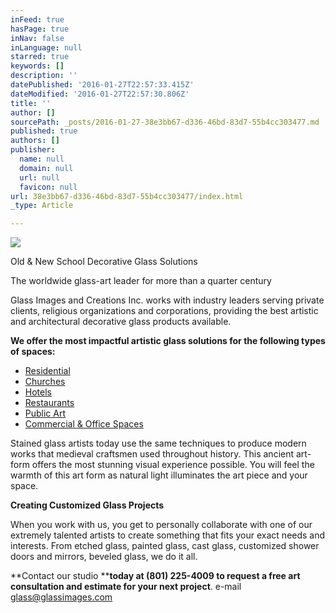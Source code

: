 ```yaml
---
inFeed: true
hasPage: true
inNav: false
inLanguage: null
starred: true
keywords: []
description: ''
datePublished: '2016-01-27T22:57:33.415Z'
dateModified: '2016-01-27T22:57:30.806Z'
title: ''
author: []
sourcePath: _posts/2016-01-27-38e3bb67-d336-46bd-83d7-55b4cc303477.md
published: true
authors: []
publisher:
  name: null
  domain: null
  url: null
  favicon: null
url: 38e3bb67-d336-46bd-83d7-55b4cc303477/index.html
_type: Article

---
```

![](https://the-grid-user-content.s3-us-west-2.amazonaws.com/26783fc1-ea5d-4f97-b5ed-abae9cc495f5.JPG)

Old & New School Decorative Glass Solutions

The worldwide glass-art leader for more than a quarter
century

Glass Images and Creations Inc. works with industry leaders
serving private clients, religious organizations and corporations, providing
the best artistic and architectural decorative glass products available. 

**We offer the most impactful artistic glass solutions for
the following types of spaces:**

* [Residential][0]
* [Churches][1]
* [Hotels][2]
* [Restaurants][3]
* [Public Art][4]
* [Commercial
& Office Spaces][5]

Stained glass artists today use the same techniques to
produce modern works that medieval craftsmen used throughout history. This
ancient art-form offers the most stunning visual experience possible. You will
feel the warmth of this art form as natural light illuminates the art piece and
your space.

**Creating Customized Glass Projects**

When you work with us, you get to personally collaborate
with one of our extremely talented artists to create something that fits your
exact needs and interests. From etched glass, painted glass, cast glass, customized
shower doors and mirrors, beveled glass, we do it all.

**Contact our studio ****today at (801) 225-4009 to
request a free art consultation and estimate for your next project**. e-mail [glass@glassimages.com][6]

[0]: http://www.glassimages.org/project-type/residential.aspx
[1]: http://www.glassimages.org/project-type/churches.aspx
[2]: http://www.glassimages.org/project-type/hotels.aspx
[3]: http://www.glassimages.org/project-type/restaurants.aspx
[4]: http://www.glassimages.org/project-type/public-art.aspx
[5]: http://www.glassimages.org/project-type/commercial-office-spaces.aspx
[6]: glass@glassimages.com